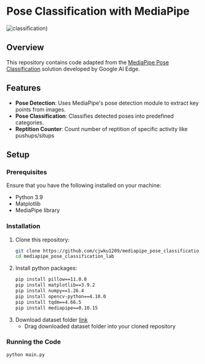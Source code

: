 # Pose Classification with MediaPipe

![classification](https://camo.githubusercontent.com/b1890b67014a25a7be1fdca0d512be1ec0d435aafe52040f690fe406c8e6bd42/68747470733a2f2f6d65646961706970652e6465762f696d616765732f6d6f62696c652f706f73655f636c617373696669636174696f6e5f707573687570735f616e645f7371756174732e676966))

## Overview

This repository contains code adapted from the [MediaPipe Pose Classification](https://github.com/google-ai-edge/mediapipe/blob/master/docs/solutions/pose_classification.md) solution developed by Google AI Edge. 

## Features

- **Pose Detection**: Uses MediaPipe's pose detection module to extract key points from images.
- **Pose Classification**: Classifies detected poses into predefined categories.
- **Reptition Counter**: Count number of reptition of specific activity like pushups/situps

## Setup

### Prerequisites

Ensure that you have the following installed on your machine:

- Python 3.9
- Matplotlib
- MediaPipe library

### Installation

1. Clone this repository:
   ```bash
   git clone https://github.com/cjwku1209/mediapipe_pose_classification_lab.git
   cd mediapipe_pose_classification_lab
2. Install python packages:
   ```bash
   pip install pillow==11.0.0
   pip install matplotlib==3.9.2
   pip install numpy==1.26.4
   pip install opencv-python==4.10.0
   pip install tqdm==4.66.5
   pip install mediapipe==0.10.15
3. Download dataset folder [link](https://drive.google.com/file/d/1nj6-rqEfIQ5ZcFOJb_shtLlfb2b6Xe7a/view?usp=sharing)
   - Drag downloaded dataset folder into your cloned repository
  
### Running the Code

```bash
python main.py
```
      
